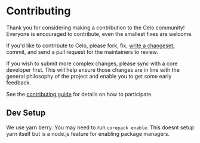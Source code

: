 # Contributing

Thank you for considering making a contribution to the Celo community!
Everyone is encouraged to contribute, even the smallest fixes are welcome.

If you'd like to contribute to Celo, please fork, fix, [write a changeset](../RELEASE.md), commit, and send a pull request for the maintainers to review.

If you wish to submit more complex changes, please sync with a core developer first.
This will help ensure those changes are in line with the general philosophy of the project
and enable you to get some early feedback.

See the [contributing guide](https://docs.celo.org/community/contributing) for details on how to participate.

## Dev Setup

We use yarn berry. You may need to run `corepack enable`. This doesnt setup yarn itself but is a node.js feature for enabling package managers.
